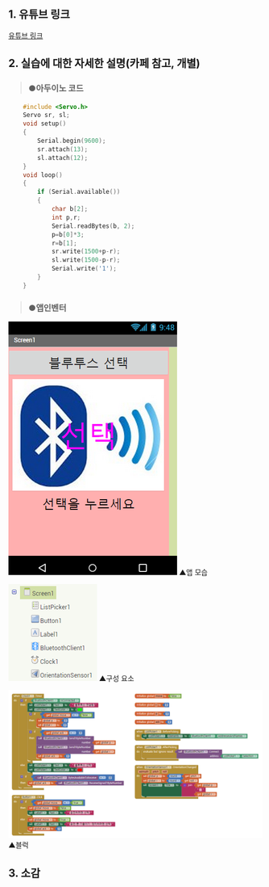 ## 1. 유튜브 링크
[유튜브 링크](https://www.youtube.com/channel/UCw2alDqfe2myd5JtcaqY0dQ?view_as=subscriber)
## 2. 실습에 대한 자세한 설명(카페 참고, 개별)

>### ●아두이노 코드
```C
	#include <Servo.h>
	Servo sr, sl;
	void setup()
	{
		Serial.begin(9600);
		sr.attach(13);
		sl.attach(12);
	}
	void loop()
	{
		if (Serial.available())
		{
			char b[2];
			int p,r;
			Serial.readBytes(b, 2);
			p=b[0]*3;
			r=b[1];
			sr.write(1500+p-r);
			sl.write(1500-p-r);
			Serial.write('1');
		}
	}
```
>### ●앱인벤터

![1](/img/4.png)
▲앱 모습

![1](/img/5.png)
▲구성 요소

![1](/img/6.png)
▲블럭

## 3. 소감
